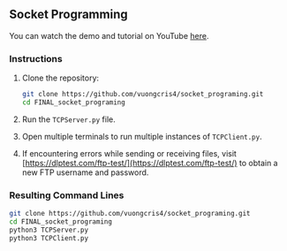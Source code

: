 ## Socket Programming

You can watch the demo and tutorial on YouTube [here](https://www.youtube.com/watch?v=FJrFyt_zEq0&list=PL4TFznO8yqE0uGW1vj4GXa51Ny-fC72Hf).

### Instructions

1. Clone the repository:
    ```bash
    git clone https://github.com/vuongcris4/socket_programing.git
    cd FINAL_socket_programing
    ```

2. Run the `TCPServer.py` file.

3. Open multiple terminals to run multiple instances of `TCPClient.py`.

4. If encountering errors while sending or receiving files, visit [https://dlptest.com/ftp-test/](https://dlptest.com/ftp-test/) to obtain a new FTP username and password.

### Resulting Command Lines

```bash
git clone https://github.com/vuongcris4/socket_programing.git
cd FINAL_socket_programing
python3 TCPServer.py
python3 TCPClient.py
